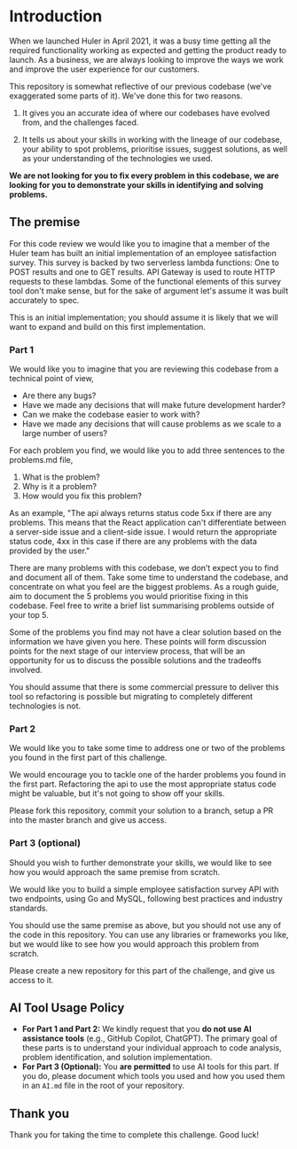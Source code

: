# Introduction

When we launched Huler in April 2021, it was a busy time getting all the required functionality working as expected and getting the product ready to launch. As a business, we are always looking to improve the ways we work and improve the user experience for our customers.

This repository is somewhat reflective of our previous codebase (we've exaggerated some parts of it). We've done this for two reasons.

1. It gives you an accurate idea of where our codebases have evolved from, and the challenges faced.

2. It tells us about your skills in working with the lineage of our codebase, your ability to spot problems, prioritise issues, suggest solutions, as well as your understanding of the technologies we used.

**We are not looking for you to fix every problem in this codebase, we are looking for you to demonstrate your skills in identifying and solving problems.**

## The premise

For this code review we would like you to imagine that a member of the Huler team has built an initial implementation of an employee satisfaction survey.
This survey is backed by two serverless lambda functions: One to POST results and one to GET results. API Gateway is used to route HTTP requests to these lambdas. 
Some of the functional elements of this survey tool don't make sense, but for the sake of argument let's assume it was built accurately to spec.

This is an initial implementation; you should assume it is likely that we will want to expand and build on this first implementation.

### Part 1

We would like you to imagine that you are reviewing this codebase from a technical point of view,
- Are there any bugs?
- Have we made any decisions that will make future development harder?
- Can we make the codebase easier to work with?
- Have we made any decisions that will cause problems as we scale to a large number of users?

For each problem you find, we would like you to add three sentences to the problems.md file,
1. What is the problem?
2. Why is it a problem?
3. How would you fix this problem?

As an example,
"The api always returns status code 5xx if there are any problems. This means that the React application can't differentiate between a server-side issue and a client-side issue. I would return the appropriate status code, 4xx in this case if there are any problems with the data provided by the user."

There are many problems with this codebase, we don’t expect you to find and document all of them. Take some time to understand the codebase, and concentrate on what you feel are the biggest problems. As a rough guide, aim to document the 5 problems you would prioritise fixing in this codebase. Feel free to write a brief list summarising problems outside of your top 5.

Some of the problems you find may not have a clear solution based on the information we have given you here. These points will form discussion points for the next stage of our interview process, that will be an opportunity for us to discuss the possible solutions and the tradeoffs involved.

You should assume that there is some commercial pressure to deliver this tool so refactoring is possible but migrating to completely different technologies is not.

### Part 2
We would like you to take some time to address one or two of the problems you found in the first part of this challenge.

We would encourage you to tackle one of the harder problems you found in the first part. Refactoring the api to use the most appropriate status code might be valuable, but it's not going to show off your skills.

Please fork this repository, commit your solution to a branch, setup a PR into the master branch and give us access.

### Part 3 (optional)
Should you wish to further demonstrate your skills, we would like to see how you would approach the same premise from scratch.

We would like you to build a simple employee satisfaction survey API with two endpoints, using Go and MySQL, following best practices and industry standards.

You should use the same premise as above, but you should not use any of the code in this repository. You can use any libraries or frameworks you like, but we would like to see how you would approach this problem from scratch.

Please create a new repository for this part of the challenge, and give us access to it.

## AI Tool Usage Policy
- **For Part 1 and Part 2:** We kindly request that you **do not use AI assistance tools** (e.g., GitHub Copilot, ChatGPT). The primary goal of these parts is to understand your individual approach to code analysis, problem identification, and solution implementation.
- **For Part 3 (Optional):** You **are permitted** to use AI tools for this part. If you do, please document which tools you used and how you used them in an `AI.md` file in the root of your repository.

## Thank you
Thank you for taking the time to complete this challenge. Good luck!